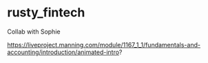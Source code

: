 # rusty_fintech
Collab with Sophie

https://liveproject.manning.com/module/1167_1_1/fundamentals-and-accounting/introduction/animated-intro?

